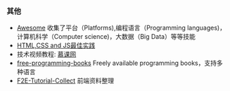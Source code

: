 ### 其他

* [Awesome](https://github.com/sindresorhus/awesome)
  收集了平台（Platforms\),编程语言（Programming languages\)，计算机科学（Computer science\)，大数据（Big Data）等等技能
* [HTML,CSS and JS最佳实践](https://github.com/bendc/frontend-guidelines)
* 技术视频教程:
  [慕课网](http://www.imooc.com/)
* [free-programming-books](https://github.com/vhf/free-programming-books)
  Freely available programming books，支持多种语言
* [F2E-Tutorial-Collect](https://github.com/jobbole/awesome-machine-learning-cn)
  前端资料整理



